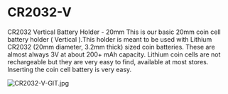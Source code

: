 # CR2032-V
CR2032 Vertical Battery Holder - 20mm
This is our basic 20mm coin cell battery holder ( Vertical ).This holder is meant to be used with Lithium CR2032 (20mm diameter, 3.2mm thick) sized coin batteries. These are almost always 3V at about 200+ mAh capacity. Lithium coin cells are not rechargeable but they are very easy to find, available at most stores. Inserting the coin cell battery is very easy.

![CR2032-V-GIT.jpg](https://imgbbb.com/images/2020/06/21/CR2032-V-GIT.jpg)
